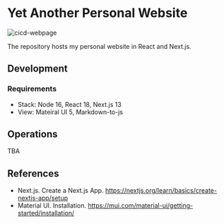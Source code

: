 # Yet Another Personal Website

![cicd-webpage](https://github.com/rickchung/rickchung.github.io/actions/workflows/cicd-webpage.yaml/badge.svg)

The repository hosts my personal website in React and Next.js.

## Development

### Requirements

* Stack: Node 16, React 18, Next.js 13
* View: Mateiral UI 5, Markdown-to-js

## Operations

TBA

## References

* Next.js. Create a Next.js App. <https://nextjs.org/learn/basics/create-nextjs-app/setup>
* Material UI. Installation. <https://mui.com/material-ui/getting-started/installation/>
